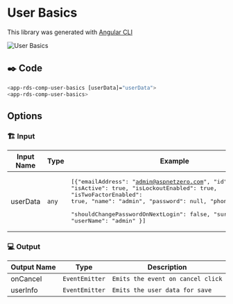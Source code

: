 # User Basics

This library was generated with [Angular CLI](https://github.com/angular/angular-cli)
<p align="left">
<img src="../../../../../assets/User-Basics.png" alt="User Basics"/>
<p/>

## ✒️ Code
```bash
<app-rds-comp-user-basics [userData]="userData">
<app-rds-comp-user-basics>
```

## Options
### 🏗️ Input
<!-- prettier-ignore -->
| Input Name                  | Type                             |Example| Description                                                                  |
| --------------------------- | -------------------------------- |------------| ---------------------------------------------------------------------------- |
| userData                | `any`                           |<pre>[{"emailAddress": "admin@aspnetzero.com", "id": 1, "isActive": true, "isLockoutEnabled": true,<br>"isTwoFactorEnabled": true, "name": "admin", "password": null, "phoneNumber": null, <br>"shouldChangePasswordOnNextLogin": false, "surname": "admin", "userName": "admin" }]</pre>|Specify the user data  |


### 💻 Output
| Output Name                 | Type          | Description                     |      
| --------------------------- | --------------|------------------|
| onCancel                 |  `EventEmitter`  | `Emits the event on cancel click`
| userInfo                 |  `EventEmitter`  | `Emits the user data for save`
